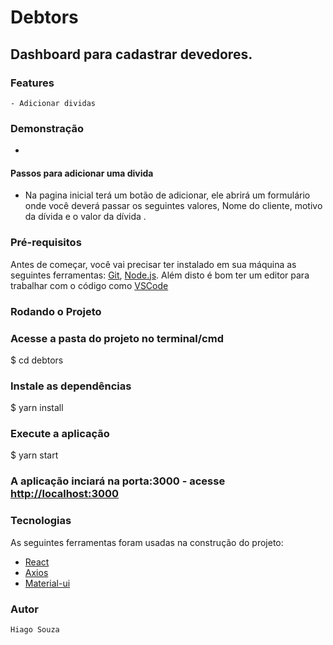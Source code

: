 # Debtors
## Dashboard para cadastrar devedores.



### Features
    - Adicionar dividas
    
### Demonstração
- 
    

#### Passos para adicionar uma divida
   - Na pagina inicial terá um botão de adicionar, ele abrirá um formulário  onde você deverá passar os seguintes valores, Nome do cliente, motivo da dívida e o valor da dívida .

### Pré-requisitos
Antes de começar, você vai precisar ter instalado em sua máquina as seguintes ferramentas:
[Git](https://git-scm.com), [Node.js](https://nodejs.org/en/). 
Além disto é bom ter um editor para trabalhar com o código como [VSCode](https://code.visualstudio.com/)



### Rodando o Projeto

### Acesse a pasta do projeto no terminal/cmd
$ cd debtors

### Instale as dependências
$ yarn install

### Execute a aplicação 
$ yarn start 

### A aplicação inciará na porta:3000 - acesse <http://localhost:3000>

### Tecnologias

As seguintes ferramentas foram usadas na construção do projeto:

- [React](https://pt-br.reactjs.org/)
- [Axios](https://www.npmjs.com/package/axios)
- [Material-ui](https://mui.com/pt/getting-started/installation/)


### Autor
    Hiago Souza 

    
